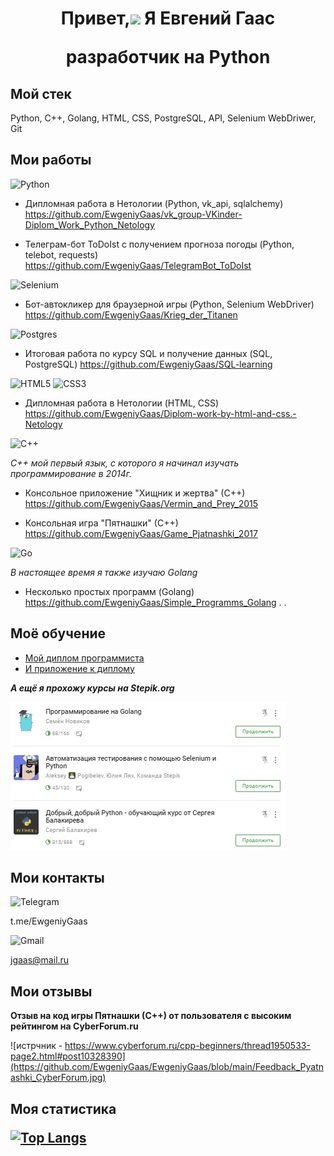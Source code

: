 <h1 align="center">Привет,<img src="https://github.com/blackcater/blackcater/raw/main/images/Hi.gif" height="24"> Я Евгений Гаас

разработчик на Python</h1>

<h2>Мой стек</h2>

Python, C++, Golang, HTML, CSS, PostgreSQL, API, Selenium WebDriwer, Git

<h2>Мои работы</h2>

![Python](https://img.shields.io/badge/python-3670A0?style=for-the-badge&logo=python&logoColor=ffdd54)

* Дипломная работа в Нетологии (Python, vk_api, sqlalchemy) https://github.com/EwgeniyGaas/vk_group-VKinder-Diplom_Work_Python_Netology

* Телеграм-бот ToDoIst c получением прогноза погоды (Python, telebot, requests) https://github.com/EwgeniyGaas/TelegramBot_ToDoIst

![Selenium](https://img.shields.io/badge/-selenium-%43B02A?style=for-the-badge&logo=selenium&logoColor=white)

* Бот-автокликер для браузерной игры (Python, Selenium WebDriver) https://github.com/EwgeniyGaas/Krieg_der_Titanen

![Postgres](https://img.shields.io/badge/postgres-%23316192.svg?style=for-the-badge&logo=postgresql&logoColor=white)

* Итоговая работа по курсу SQL и получение данных (SQL, PostgreSQL) https://github.com/EwgeniyGaas/SQL-learning

![HTML5](https://img.shields.io/badge/html5-%23E34F26.svg?style=for-the-badge&logo=html5&logoColor=white)
![CSS3](https://img.shields.io/badge/css3-%231572B6.svg?style=for-the-badge&logo=css3&logoColor=white)

* Дипломная работа в Нетологии (HTML, CSS) https://github.com/EwgeniyGaas/Diplom-work-by-html-and-css.-Netology

![C++](https://img.shields.io/badge/c++-%2300599C.svg?style=for-the-badge&logo=c%2B%2B&logoColor=white)

*С++ мой первый язык, с которого я начинал изучать программирование в 2014г.*

* Консольное приложение "Хищник и жертва" (С++) https://github.com/EwgeniyGaas/Vermin_and_Prey_2015

* Консольная игра "Пятнашки" (С++) https://github.com/EwgeniyGaas/Game_Pjatnashki_2017

![Go](https://img.shields.io/badge/go-%2300ADD8.svg?style=for-the-badge&logo=go&logoColor=white)

*В настоящее время я также изучаю Golang*

* Несколько простых программ (Golang) https://github.com/EwgeniyGaas/Simple_Programms_Golang
.
.
<h2>Моё обучение</h2>

* [Мой диплом программиста](https://github.com/EwgeniyGaas/EwgeniyGaas/blob/main/Diplom_Pyhon_Programmer.jpg)
* [И приложение к диплому](https://github.com/EwgeniyGaas/EwgeniyGaas/blob/main/Diploma_Supplement.jpg)

***А ещё я прохожу курсы на Stepik.org***

<img src="https://raw.githubusercontent.com/EwgeniyGaas/EwgeniyGaas/main/Stepik.org.jpg" alt>

<h2>Мои контакты</h2>

![Telegram](https://img.shields.io/badge/Telegram-2CA5E0?style=for-the-badge&logo=telegram&logoColor=white)

t.me/EwgeniyGaas

![Gmail](https://img.shields.io/badge/Gmail-D14836?style=for-the-badge&logo=gmail&logoColor=white)

jgaas@mail.ru

<h2>Мои отзывы</h2>

**Отзыв на код игры Пятнашки (С++) от пользователя с высоким рейтингом на CyberForum.ru**

![истрчник - https://www.cyberforum.ru/cpp-beginners/thread1950533-page2.html#post10328390](https://github.com/EwgeniyGaas/EwgeniyGaas/blob/main/Feedback_Pyatnashki_CyberForum.jpg)

<h2>Моя статистика</2>

<!---Для подробной версии-->
[![Top Langs](https://github-readme-stats.vercel.app/api/top-langs/?username=EwgeniyGaas)](https://github.com/anuraghazra/github-readme-stats)



<!---Для компактной версии-->
<!---[![Top Langs](https://github-readme-stats.vercel.app/api/top-langs/?username=EwgeniyGaas&layout=compact)](https://github.com/anuraghazra/github-readme-stats)--->
<!---codewars-->
<!---[![codewars](https://www.codewars.com/users/JGS/badges/large)](https://www.codewars.com/users/JGS)-->
<!---LeetCode-->
<!---[![KnlnKS's LeetCode stats](https://leetcode-stats-six.vercel.app/api?username=EwgeniyGaas)](https://github.com/KnlnKS/leetcode-stats)-->
